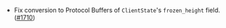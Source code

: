 - Fix conversion to Protocol Buffers of `ClientState`'s `frozen_height` field.
  ([#1710](https://github.com/informalsystems/ibc-rs/issues/1710))